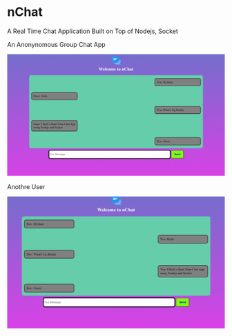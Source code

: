 # nChat
A Real Time Chat Application Built on Top of Nodejs, Socket

An Anonynomous Group Chat App

![nchat user 1](https://github.com/Basudev1/nChat/blob/master/nodechat.png)

Anothre User

![nchat ](https://github.com/Basudev1/nChat/blob/master/nodechat1.png)
